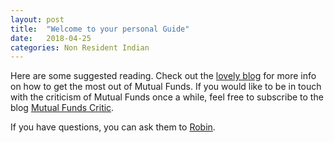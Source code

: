 ```yaml
---
layout: post
title:  "Welcome to your personal Guide"
date:   2018-04-25
categories: Non Resident Indian
---
```


Here are some suggested reading. Check out the [lovely blog][MF-Positive] for more info on how to get the most out of Mutual Funds. If you would like to
 be in touch with the criticism of Mutual Funds once a while, feel free to subscribe to the blog [Mutual Funds Critic][MF-Critic]. 
 
 
 If you have questions, you can ask them to [Robin][Robin-Email].

[MF-Positive]: http://mfpositive.blogspot.in/
[MF-Critic]: http://mfcritic.blogspot.in/
[Robin-Email]: robin.jehangir@gmail.com

